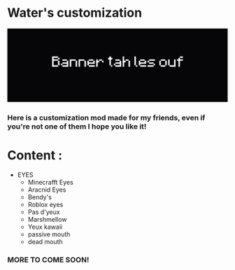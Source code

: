 # Water's customization
![banner](https://github.com/Water2070/PEAK_modding/blob/main/Images/Banner.png)
### Here is a customization mod made for my friends, even if you're not one of them I hope you like it!

# Content :
- EYES
  - Minecrafft Eyes
  - Aracnid Eyes
  - Bendy's
  - Roblox eyes
  - Pas d'yeux
  - Marshmellow
  - Yeux kawaii 
  - passive mouth 
  - dead mouth 

### MORE TO COME SOON!

